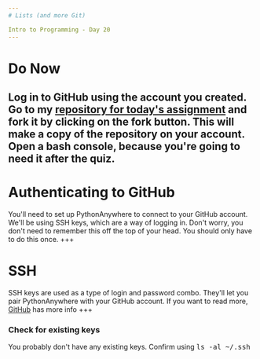 ```yaml
---
# Lists (and more Git)

Intro to Programming - Day 20
---
```

# Do Now

Log in to GitHub using the account you created. Go to my [repository for today's assignment](https://github.com) and fork it by clicking on the fork button. This will make a copy of the repository on your account. Open a bash console, because you're going to need it after the quiz.
---
# Authenticating to GitHub

You'll need to set up PythonAnywhere to connect to your GitHub account. We'll be using SSH keys, which are a way of logging in. Don't worry, you don't need to remember this off the top of your head. You should only have to do this once.
+++
# SSH

SSH keys are used as a type of login and password combo. They'll let you pair PythonAnywhere with your GitHub account. If you want to read more, [GitHub](https://help.github.com/articles/connecting-to-github-with-ssh/) has more info
+++
### Check for existing keys

You probably don't have any existing keys. Confirm using <kbd>ls -al ~/.ssh</kbd>
